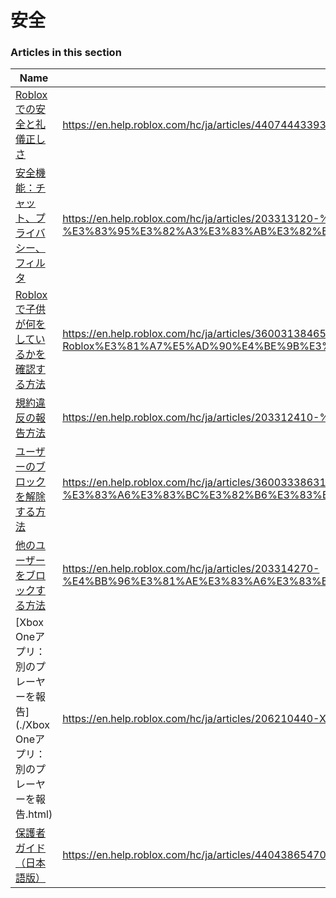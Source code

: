 # 安全  
### Articles in this section
Name|URL
-|-
[Robloxでの安全と礼儀正しさ](./Robloxでの安全と礼儀正しさ.html) |https://en.help.roblox.com/hc/ja/articles/4407444339348-Roblox%E3%81%A7%E3%81%AE%E5%AE%89%E5%85%A8%E3%81%A8%E7%A4%BC%E5%84%80%E6%AD%A3%E3%81%97%E3%81%95
[安全機能：チャット、プライバシー、フィルタ](./安全機能：チャット、プライバシー、フィルタ.html) |https://en.help.roblox.com/hc/ja/articles/203313120-%E5%AE%89%E5%85%A8%E6%A9%9F%E8%83%BD-%E3%83%81%E3%83%A3%E3%83%83%E3%83%88-%E3%83%97%E3%83%A9%E3%82%A4%E3%83%90%E3%82%B7%E3%83%BC-%E3%83%95%E3%82%A3%E3%83%AB%E3%82%BF
[Robloxで子供が何をしているかを確認する方法](./Robloxで子供が何をしているかを確認する方法.html) |https://en.help.roblox.com/hc/ja/articles/360031384652-Roblox%E3%81%A7%E5%AD%90%E4%BE%9B%E3%81%8C%E4%BD%95%E3%82%92%E3%81%97%E3%81%A6%E3%81%84%E3%82%8B%E3%81%8B%E3%82%92%E7%A2%BA%E8%AA%8D%E3%81%99%E3%82%8B%E6%96%B9%E6%B3%95
[規約違反の報告方法](./規約違反の報告方法.html) |https://en.help.roblox.com/hc/ja/articles/203312410-%E8%A6%8F%E7%B4%84%E9%81%95%E5%8F%8D%E3%81%AE%E5%A0%B1%E5%91%8A%E6%96%B9%E6%B3%95
[ユーザーのブロックを解除する方法](./ユーザーのブロックを解除する方法.html) |https://en.help.roblox.com/hc/ja/articles/360033386312-%E3%83%A6%E3%83%BC%E3%82%B6%E3%83%BC%E3%81%AE%E3%83%96%E3%83%AD%E3%83%83%E3%82%AF%E3%82%92%E8%A7%A3%E9%99%A4%E3%81%99%E3%82%8B%E6%96%B9%E6%B3%95
[他のユーザーをブロックする方法](./他のユーザーをブロックする方法.html) |https://en.help.roblox.com/hc/ja/articles/203314270-%E4%BB%96%E3%81%AE%E3%83%A6%E3%83%BC%E3%82%B6%E3%83%BC%E3%82%92%E3%83%96%E3%83%AD%E3%83%83%E3%82%AF%E3%81%99%E3%82%8B%E6%96%B9%E6%B3%95
[Xbox Oneアプリ：別のプレーヤーを報告](./Xbox Oneアプリ：別のプレーヤーを報告.html) |https://en.help.roblox.com/hc/ja/articles/206210440-Xbox-One%E3%82%A2%E3%83%97%E3%83%AA-%E5%88%A5%E3%81%AE%E3%83%97%E3%83%AC%E3%83%BC%E3%83%A4%E3%83%BC%E3%82%92%E5%A0%B1%E5%91%8A
[保護者ガイド（日本語版）](./保護者ガイド（日本語版）.html) |https://en.help.roblox.com/hc/ja/articles/4404386547092-%E4%BF%9D%E8%AD%B7%E8%80%85%E3%82%AC%E3%82%A4%E3%83%89-%E6%97%A5%E6%9C%AC%E8%AA%9E%E7%89%88-